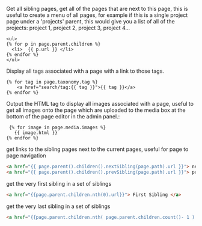 Get all sibling pages, get all of the pages that are next to this page, this is useful to create a menu of all pages, for example if this is a single project page under a 'projects' parent, this would give you a list of all of the projects: project 1, project 2, project 3, project 4...

```twig
<ul>
{% for p in page.parent.children %}
  <li>  {{ p.url }} </li>
{% endfor %}
</ul>
```

Display all tags associated with a page with a link to those tags.
```twig
{% for tag in page.taxonomy.tag %}
    <a href="search/tag:{{ tag }}">{{ tag }}</a>
{% endfor %}
```

Output the HTML tag to display all images associated with a page, useful to get all images onto the page which are uploaded to the media box at the bottom of the page editor in the admin panel.:  

```twig
 {% for image in page.media.images %}  
   {{ image.html }}  
{% endfor %}
```

get links to the sibling pages next to the current pages, useful for page to page navigation
```html
<a href="{{ page.parent().children().nextSibling(page.path).url }}"> next sibling </a>
<a href="{{ page.parent().children().prevSibling(page.path).url }}"> prev sibling </a>
  ```

get the very first sibling in a set of siblings
```html
<a href="{{page.parent.children.nth(0).url}}"> First Sibling </a>
```

get the very last sibling in a set of siblings
```html
<a href="{{page.parent.children.nth( page.parent.children.count()- 1 ).url}}">Last Sibling</a>
```



